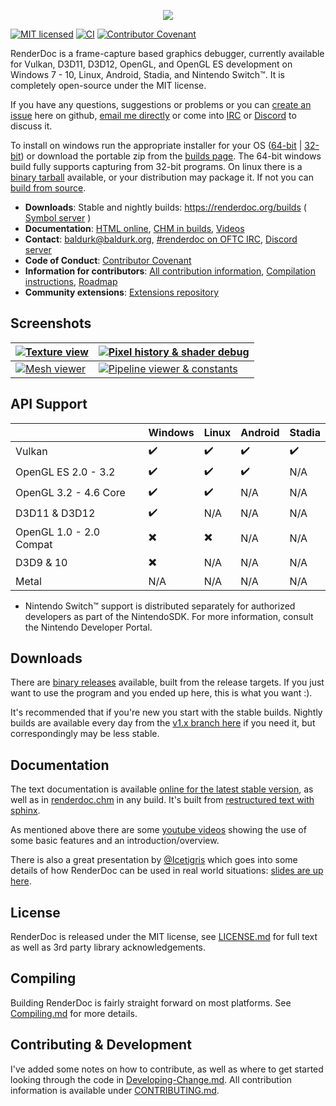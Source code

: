 <p align="center"><img src="https://user-images.githubusercontent.com/661798/36482670-f81601c0-170b-11e8-8adb-2365b346ac27.png" /></p>

[![MIT licensed](https://img.shields.io/badge/license-MIT-blue.svg)](LICENSE.md)
[![CI](https://github.com/baldurk/renderdoc/workflows/CI/badge.svg?branch=actions-test&event=push)](https://github.com/baldurk/renderdoc/actions)
[![Contributor Covenant](https://img.shields.io/badge/Contributor%20Covenant-v2.0%20adopted-ff69b4.svg)](docs/CODE_OF_CONDUCT.md) 

RenderDoc is a frame-capture based graphics debugger, currently available for Vulkan, D3D11, D3D12, OpenGL, and OpenGL ES development on Windows 7 - 10, Linux, Android, Stadia, and Nintendo Switch&trade;. It is completely open-source under the MIT license.

If you have any questions, suggestions or problems or you can [create an issue](https://github.com/baldurk/renderdoc/issues/new) here on github, [email me directly](mailto:baldurk@baldurk.org) or come into [IRC](https://kiwiirc.com/nextclient/irc.oftc.net/#renderdoc) or [Discord](https://discord.gg/ahq6yRB) to discuss it.

To install on windows run the appropriate installer for your OS ([64-bit](https://renderdoc.org/stable/latest/RenderDoc_latest_64.msi) | [32-bit](https://renderdoc.org/stable/latest/RenderDoc_latest_32.msi)) or download the portable zip from the [builds page](https://renderdoc.org/builds). The 64-bit windows build fully supports capturing from 32-bit programs. On linux there is a [binary tarball](https://renderdoc.org/stable/latest/renderdoc_latest.tar.gz) available, or your distribution may package it. If not you can [build from source](docs/CONTRIBUTING/Compiling.md).

* **Downloads**: Stable and nightly builds: https://renderdoc.org/builds ( [Symbol server](https://renderdoc.org/symbols) )
* **Documentation**: [HTML online](https://renderdoc.org/docs), [CHM in builds](https://renderdoc.org/docs/renderdoc.chm), [Videos](http://www.youtube.com/user/baldurkarlsson/)
* **Contact**: [baldurk@baldurk.org](mailto:baldurk@baldurk.org), [#renderdoc on OFTC IRC](https://kiwiirc.com/nextclient/irc.oftc.net/#renderdoc), [Discord server](https://discord.gg/ahq6yRB)
* **Code of Conduct**: [Contributor Covenant](docs/CODE_OF_CONDUCT.md)
* **Information for contributors**: [All contribution information](docs/CONTRIBUTING.md), [Compilation instructions](docs/CONTRIBUTING/Compiling.md), [Roadmap](https://github.com/baldurk/renderdoc/wiki/Roadmap)
* **Community extensions**: [Extensions repository](https://github.com/baldurk/renderdoc-contrib)

Screenshots
--------------

| [ ![Texture view](https://renderdoc.org/fp/ts_screen1.jpg?2) ](https://renderdoc.org/fp/screen1.jpg) | [ ![Pixel history & shader debug](https://renderdoc.org/fp/ts_screen2.jpg?2) ](https://renderdoc.org/fp/screen2.png) |
| --- | --- |
| [ ![Mesh viewer](https://renderdoc.org/fp/ts_screen3.jpg?2) ](https://renderdoc.org/fp/screen3.png) | [ ![Pipeline viewer & constants](https://renderdoc.org/fp/ts_screen4.jpg?2) ](https://renderdoc.org/fp/screen4.png) |

API Support
--------------

|                          | Windows                  | Linux                    | Android                   | Stadia                    |
| ------------------------ | ------------------------ | ------------------------ | ------------------------  | ------------------------  |
| Vulkan                   | :heavy_check_mark:       | :heavy_check_mark:       | :heavy_check_mark:        | :heavy_check_mark:        |
| OpenGL ES 2.0 - 3.2      | :heavy_check_mark:       | :heavy_check_mark:       | :heavy_check_mark:        |  N/A                      |
| OpenGL 3.2 - 4.6 Core    | :heavy_check_mark:       | :heavy_check_mark:       |  N/A                      |  N/A                      |
| D3D11 & D3D12            | :heavy_check_mark:       |  N/A                     |  N/A                      |  N/A                      |
| OpenGL 1.0 - 2.0 Compat  | :heavy_multiplication_x: | :heavy_multiplication_x: |  N/A                      |  N/A                      |
| D3D9 & 10                | :heavy_multiplication_x: |  N/A                     |  N/A                      |  N/A                      |
| Metal                    |  N/A                     |  N/A                     |  N/A                      |  N/A                      |

* Nintendo Switch&trade; support is distributed separately for authorized developers as part of the NintendoSDK. For more information, consult the Nintendo Developer Portal.

Downloads
--------------

There are [binary releases](https://renderdoc.org/builds) available, built from the release targets. If you just want to use the program and you ended up here, this is what you want :).

It's recommended that if you're new you start with the stable builds. Nightly builds are available every day from the [v1.x branch here](https://renderdoc.org/builds#nightly) if you need it, but correspondingly may be less stable.

Documentation
--------------

The text documentation is available [online for the latest stable version](https://renderdoc.org/docs/), as well as in [renderdoc.chm](https://renderdoc.org/docs/renderdoc.chm) in any build. It's built from [restructured text with sphinx](docs).

As mentioned above there are some [youtube videos](http://www.youtube.com/user/baldurkarlsson/) showing the use of some basic features and an introduction/overview.

There is also a great presentation by [@Icetigris](https://twitter.com/Icetigris) which goes into some details of how RenderDoc can be used in real world situations: [slides are up here](https://docs.google.com/presentation/d/1LQUMIld4SGoQVthnhT1scoA3k4Sg0as14G4NeSiSgFU/edit#slide=id.p).

License
--------------

RenderDoc is released under the MIT license, see [LICENSE.md](LICENSE.md) for full text as well as 3rd party library acknowledgements.

Compiling
---------

Building RenderDoc is fairly straight forward on most platforms. See [Compiling.md](docs/CONTRIBUTING/Compiling.md) for more details.

Contributing & Development
--------------

I've added some notes on how to contribute, as well as where to get started looking through the code in [Developing-Change.md](docs/CONTRIBUTING/Developing-Change.md). All contribution information is available under [CONTRIBUTING.md](docs/CONTRIBUTING.md).

